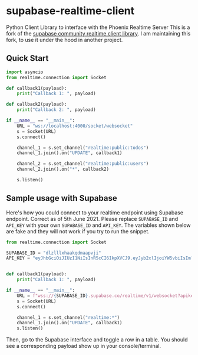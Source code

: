 # supabase-realtime-client

Python Client Library to interface with the Phoenix Realtime Server
This is a fork of the [supabase community realtime client library](https://github.com/supabase-community/realtime-py).
I am maintaining this fork, to use it under the hood in another project.

## Quick Start

```python
import asyncio
from realtime.connection import Socket

def callback1(payload):
    print("Callback 1: ", payload)

def callback2(payload):
    print("Callback 2: ", payload)

if __name__ == "__main__":
    URL = "ws://localhost:4000/socket/websocket"
    s = Socket(URL)
    s.connect()

    channel_1 = s.set_channel("realtime:public:todos")
    channel_1.join().on("UPDATE", callback1)

    channel_2 = s.set_channel("realtime:public:users")
    channel_2.join().on("*", callback2)

    s.listen()
```

## Sample usage with Supabase

Here's how you could connect to your realtime endpoint using Supabase endpoint. Correct as of 5th June 2021. Please replace `SUPABASE_ID` and `API_KEY` with your own `SUPABASE_ID` and `API_KEY`. The variables shown below are fake and they will not work if you try to run the snippet.

```python
from realtime.connection import Socket

SUPABASE_ID = "dlzlllxhaakqdmaapvji"
API_KEY = "eyJhbGciOiJIUzI1NiIsInR5cCI6IkpXVCJ9.eyJyb2xlIjoiYW5vbiIsImlhdCI6MT"


def callback1(payload):
    print("Callback 1: ", payload)

if __name__ == "__main__":
    URL = f"wss://{SUPABASE_ID}.supabase.co/realtime/v1/websocket?apikey={API_KEY}&vsn=1.0.0"
    s = Socket(URL)
    s.connect()

    channel_1 = s.set_channel("realtime:*")
    channel_1.join().on("UPDATE", callback1)
    s.listen()

```

Then, go to the Supabase interface and toggle a row in a table. You should see a corresponding payload show up in your console/terminal.
